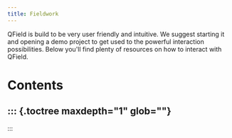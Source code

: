 ```yaml
---
title: Fieldwork
---
```


QField is build to be very user friendly and intuitive. We suggest
starting it and opening a demo project to get used to the powerful
interaction possibilities. Below you\'ll find plenty of resources on how
to interact with QField.

Contents
========

::: {.toctree maxdepth="1" glob=""}
-   
:::
